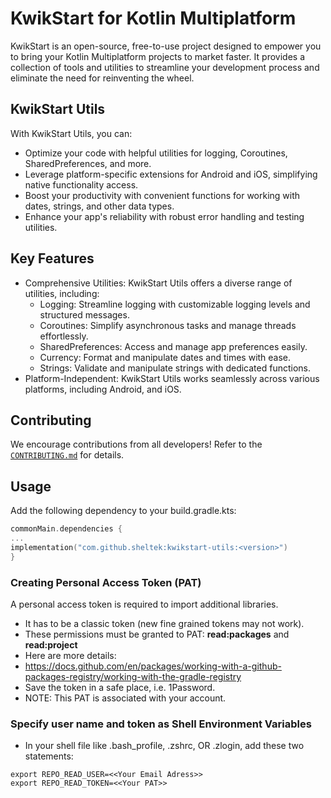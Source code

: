 # KwikStart for Kotlin Multiplatform
KwikStart is an open-source, free-to-use project designed to empower you to bring your Kotlin Multiplatform projects to market faster. It provides a collection of tools and utilities to streamline your development process and eliminate the need for
reinventing the wheel.

## KwikStart Utils
With KwikStart Utils, you can:

- Optimize your code with helpful utilities for logging, Coroutines, SharedPreferences, and more.
- Leverage platform-specific extensions for Android and iOS, simplifying native functionality access.
- Boost your productivity with convenient functions for working with dates, strings, and other data types.
- Enhance your app's reliability with robust error handling and testing utilities.

## Key Features
- Comprehensive Utilities: KwikStart Utils offers a diverse range of utilities, including:
    - Logging: Streamline logging with customizable logging levels and structured messages.
    - Coroutines: Simplify asynchronous tasks and manage threads effortlessly.
    - SharedPreferences: Access and manage app preferences easily.
    - Currency: Format and manipulate dates and times with ease.
    - Strings: Validate and manipulate strings with dedicated functions.
- Platform-Independent: KwikStart Utils works seamlessly across various platforms, including Android, and iOS.

## Contributing
We encourage contributions from all developers! Refer to the  [`CONTRIBUTING.md`](./CONTRIBUTING.md) for details.

## Usage
Add the following dependency to your build.gradle.kts:
```kotlin
commonMain.dependencies {
...
implementation("com.github.sheltek:kwikstart-utils:<version>")
}
```

### Creating Personal Access Token (PAT)
A personal access token is required to import additional libraries.
- It has to be a classic token (new fine grained tokens may not work).
- These permissions must be granted to PAT: **read:packages** and **read:project**
- Here are more details:
-  https://docs.github.com/en/packages/working-with-a-github-packages-registry/working-with-the-gradle-registry
- Save the token in a safe place, i.e. 1Password.
- NOTE: This PAT is associated with your account.

### Specify user name and token as Shell Environment Variables
- In your shell file like .bash_profile, .zshrc, OR .zlogin, add these two statements:
```
export REPO_READ_USER=<<Your Email Adress>>
export REPO_READ_TOKEN=<<Your PAT>>
```
